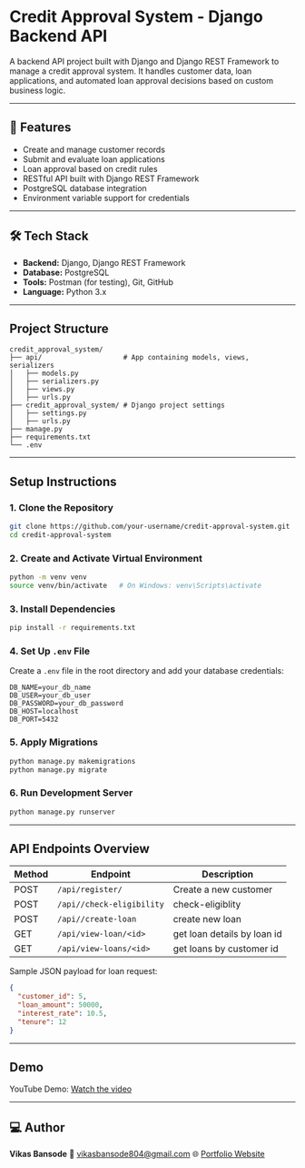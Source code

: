 #  Credit Approval System - Django Backend API

A backend API project built with Django and Django REST Framework to manage a credit approval system. It handles customer data, loan applications, and automated loan approval decisions based on custom business logic.

---

## 🔧 Features

* Create and manage customer records
* Submit and evaluate loan applications
* Loan approval based on credit rules
* RESTful API built with Django REST Framework
* PostgreSQL database integration
* Environment variable support for credentials

---

## 🛠 Tech Stack

* **Backend:** Django, Django REST Framework
* **Database:** PostgreSQL
* **Tools:** Postman (for testing), Git, GitHub
* **Language:** Python 3.x

---

##  Project Structure

```
credit_approval_system/
├── api/                    # App containing models, views, serializers
│   ├── models.py
│   ├── serializers.py
│   ├── views.py
│   ├── urls.py
├── credit_approval_system/ # Django project settings
│   ├── settings.py
│   ├── urls.py
├── manage.py
├── requirements.txt
└── .env
```

---

##  Setup Instructions

### 1. Clone the Repository

```bash
git clone https://github.com/your-username/credit-approval-system.git
cd credit-approval-system
```

### 2. Create and Activate Virtual Environment

```bash
python -m venv venv
source venv/bin/activate   # On Windows: venv\Scripts\activate
```

### 3. Install Dependencies

```bash
pip install -r requirements.txt
```

### 4. Set Up `.env` File

Create a `.env` file in the root directory and add your database credentials:

```
DB_NAME=your_db_name
DB_USER=your_db_user
DB_PASSWORD=your_db_password
DB_HOST=localhost
DB_PORT=5432
```

### 5. Apply Migrations

```bash
python manage.py makemigrations
python manage.py migrate
```

### 6. Run Development Server

```bash
python manage.py runserver
```

---

##  API Endpoints Overview

| Method | Endpoint           | Description             |
| ------ | ------------------ | ----------------------- |
| POST   | `/api/register/`  | Create a new customer   |
| POST   | `/api//check-eligibility`      | check-eligiblity     |
| POST    | `/api//create-loan` | create new loan |
| GET    | `/api/view-loan/<id>` | get loan details by loan id |
| GET    | `/api/view-loans/<id>` | get loans by customer id |


Sample JSON payload for loan request:

```json
{
  "customer_id": 5,
  "loan_amount": 50000,
  "interest_rate": 10.5,
  "tenure": 12
}
```

---

##  Demo

 YouTube Demo: [Watch the video](https://youtu.be/rOyFIYvAHPM)

---

## 💻 Author

**Vikas Bansode**
📧 [vikasbansode804@gmail.com](mailto:vikasbansode804@gmail.com)
🌐 [Portfolio Website](https://codebyvikas.xyz)


